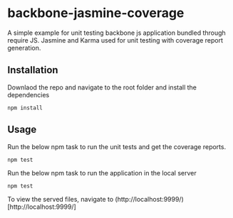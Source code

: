 # backbone-jasmine-coverage
A simple example for unit testing backbone js application bundled through require JS. Jasmine and Karma used for unit testing with coverage report generation.

## Installation

Downlaod the repo and navigate to the root folder and install the dependencies

```
npm install

```

## Usage

Run the below npm task to run the unit tests and get the coverage reports. 

```
npm test

```
Run the below npm task to run the application in the local server 

```
npm test

```

To view the served files, navigate to (http://localhost:9999/) [http://localhost:9999/]